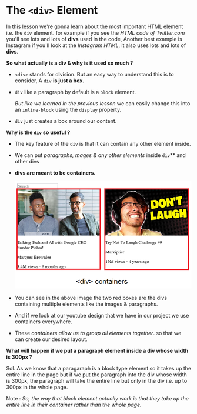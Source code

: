 # The `<div>` Element

In this lesson we're gonna learn about the most important HTML element i.e. the `div` element. 
for example if you see the _HTML code of Twitter.com_ you'll see lots and lots of **divs** used in the code, Another best example is Instagram if you'll look at the _Instagram HTML_, it also uses lots and lots of **divs**.

**So what actually is a div & why is it used so much ?**

- `<div>` stands for division. But an easy way to understand this is to consider, A `div` **is just a box.**

- `div` like a paragraph by default is a `block` element.

  _But like we learned in the previous lesson_ we can easily change this into an `inline-block` using the `display` property. 

- `div` just creates a box around our content.

**Why is the `div` so useful ?**

- The key feature of the `div` is that it can contain any other element inside.

- We can put _paragraphs, mages & any other elements_ inside `div`** and other divs

- **divs are meant to be containers.**

  ![div container image](img/div%20container%20example.png)
- You can see in the above image the two red boxes are the divs containing multiple elements like the images & paragraphs. 

- And if we look at our youtube design that we have in our project we use containers everywhere.

- These _containers allow us to group all elements together_. so that we can create our desired layout.

**What will happen if we put a paragraph element inside a div whose width is 300px ?**

Sol. As we know that a paragaraph is a block type element so it takes up the entire line in the page but if we put the paragraph into the div whose width is 300px, the paragraph will take the entire line but only in the div i.e. up to 300px in the whole page.

Note : _So, the way that block element actually work is that they take up the entire line in their container rather than the whole page._ 